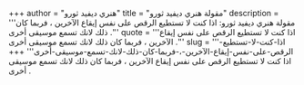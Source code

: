 +++
author = "هنري ديفيد ثورو"
title = "مقولة هنري ديفيد ثورو"
description = '''مقولة هنري ديفيد ثورو: اذا كنت لا تستطيع الرقص على نفس إيقاع الآخرين ، فربما كان ذلك لانك تسمع موسيقى أخرى .'''
quote = '''اذا كنت لا تستطيع الرقص على نفس إيقاع الآخرين ، فربما كان ذلك لانك تسمع موسيقى أخرى .'''
slug = '''اذا-كنت-لا-تستطيع-الرقص-على-نفس-إيقاع-الآخرين-،-فربما-كان-ذلك-لانك-تسمع-موسيقى-أخرى'''
+++
اذا كنت لا تستطيع الرقص على نفس إيقاع الآخرين ، فربما كان ذلك لانك تسمع موسيقى أخرى .
